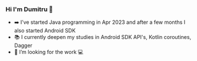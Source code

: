### Hi I'm Dumitru 👋

-  ➡️ I’ve started Java programming in Apr 2023 and after a few months I also started Android SDK
- 📚 I currently deepen my studies in Android SDK API's, Kotlin coroutines, Dagger
- 🔭 I’m looking for the work 💻


<!--
**ologdm/ologdm** is a ✨ _special_ ✨ repository because its `README.md` (this file) appears on your GitHub profile.

Here are some ideas to get you started:

- 🌱 I’ve started studying java programming in Apr 2023 and after few months also Android SDK
- 🌱 I’m currently learning 


- 🔭 I’m currently working on ...
- 👯 I’m looking to collaborate on ...
- 🤔 I’m looking for help with ...
- 💬 Ask me about ...
- 📫 How to reach me: ...
- 😄 Pronouns: ...
- ⚡ Fun fact: ...
-->
